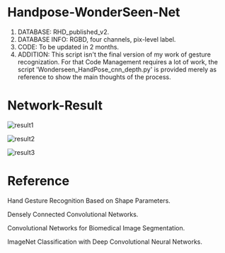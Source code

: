 # Handpose-WonderSeen-Net

1. DATABASE: RHD_published_v2.
2. DATABASE INFO: RGBD, four channels, pix-level label.
3. CODE: To be updated in 2 months.
4. ADDITION: This script isn't the final version of my work of gesture recognization. For that Code Management requires a lot of work, the script 'Wonderseen_HandPose_cnn_depth.py' is provided merely as reference to show the main thoughts of the process.


# Network-Result

![result1](https://github.com/wonderseen/Handpose-WonderSeen-Net/tree/master/result/test.png)

![result2](https://github.com/wonderseen/Handpose-WonderSeen-Net/tree/master/result/test1.png)

![result3](https://github.com/wonderseen/Handpose-WonderSeen-Net/tree/master/result/test2.png)

# Reference
Hand Gesture Recognition Based on Shape Parameters.

Densely Connected Convolutional Networks.

Convolutional Networks for Biomedical Image Segmentation.

ImageNet Classification with Deep Convolutional Neural Networks.
